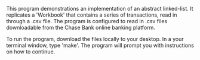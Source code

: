 This program demonstrations an implementation of an abstract linked-list.
It replicates a 'Workbook' that contains a series of transactions, read
in through a .csv file. The program is configured to read in .csv files 
downloadable from the Chase Bank online banking platform.

To run the program, download the files locally to your desktop. In a your
terminal window, type 'make'. The program will prompt you with instructions
on how to continue.
